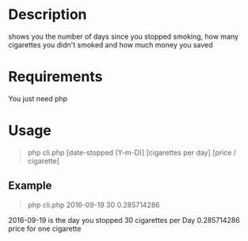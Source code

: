 Description
===========

shows you the number of days since you stopped smoking, how many cigarettes you didn't smoked and how much money you saved

Requirements
============
You just need php

Usage
=====

>php cli.php [date-stopped (Y-m-D)] [cigarettes per day] [price / cigarette]

Example
------
>php cli.php 2016-09-19 30 0.285714286
 
2016-09-19 is the day you stopped
30 cigarettes per Day
0.285714286 price for one cigarette